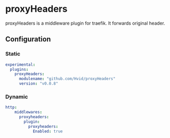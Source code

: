 # proxyHeaders

proxyHeaders is a middleware plugin for traefik. It forwards original header.

## Configuration

### Static

```yaml
experimental:
  plugins:
    proxyHeaders:
      modulename: "github.com/Hvid/proxyHeaders"
      version: "v0.0.8"
```

### Dynamic

```yaml
http:
    middlewares:
      proxyheaders:
        plugin:
          proxyheaders:
            Enabled: true
```
